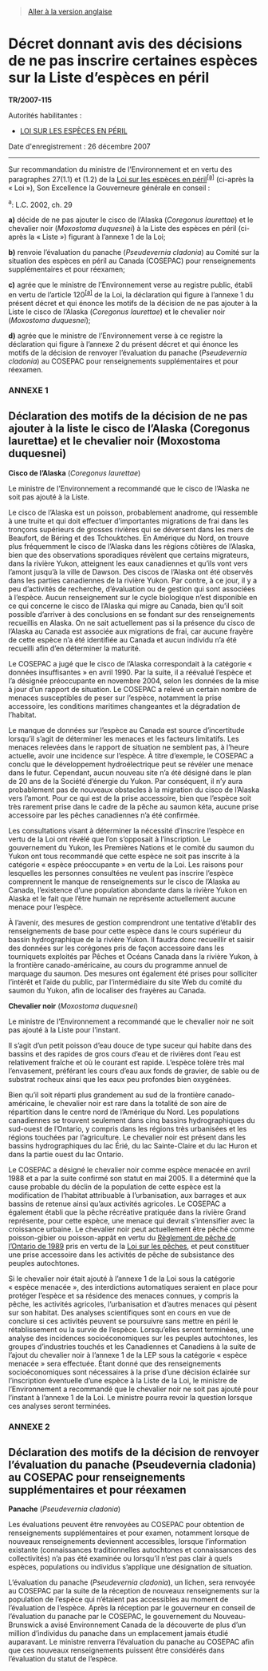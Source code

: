 > [Aller à la version anglaise](/en/Regulations/Statutory%20Instruments/2007/115.md)

# Décret donnant avis des décisions de ne pas inscrire certaines espèces sur la Liste d’espèces en péril

**TR/2007-115**

Autorités habilitantes : 
- [LOI SUR LES ESPÈCES EN PÉRIL](/fr/Lois/Lois%20du%20Canada/2002/ch.%2029.md)

Date d'enregistrement : 26 décembre 2007

----------

Sur recommandation du ministre de l’Environnement et en vertu des paragraphes 27(1.1) et (1.2) de la [Loi sur les espèces en péril](/fr/Lois/Lois%20du%20Canada/2002/ch.%2029.md)<sup><a href='#footnotea_f'>[a]</a></sup> (ci-après la « Loi »), Son Excellence la Gouverneure générale en conseil :

<a name='footnotea_f'><sup>a</sup></a>: L.C. 2002, ch. 29<br />

**a)** décide de ne pas ajouter le cisco de l’Alaska (*Coregonus laurettae*) et le chevalier noir (*Moxostoma duquesnei*) à la Liste des espèces en péril (ci-après la « Liste ») figurant à l’annexe 1 de la Loi;



**b)** renvoie l’évaluation du panache (*Pseudevernia cladonia*) au Comité sur la situation des espèces en péril au Canada (COSEPAC) pour renseignements supplémentaires et pour réexamen;



**c)** agrée que le ministre de l’Environnement verse au registre public, établi en vertu de l’article 120<sup><a href='#footnotea_f'>[a]</a></sup> de la Loi, la déclaration qui figure à l’annexe 1 du présent décret et qui énonce les motifs de la décision de ne pas ajouter à la Liste le cisco de l’Alaska (*Coregonus laurettae*) et le chevalier noir (*Moxostoma duquesnei*);



**d)** agrée que le ministre de l’Environnement verse à ce registre la déclaration qui figure à l’annexe 2 du présent décret et qui énonce les motifs de la décision de renvoyer l’évaluation du panache (*Pseudevernia cladonia*) au COSEPAC pour renseignements supplémentaires et pour réexamen.






### **ANNEXE 1** 
## Déclaration des motifs de la décision de ne pas ajouter à la liste le cisco de l’Alaska (Coregonus laurettae) et le chevalier noir (Moxostoma duquesnei)
**Cisco de l’Alaska** (*Coregonus laurettae*)

Le ministre de l’Environnement a recommandé que le cisco de l’Alaska ne soit pas ajouté à la Liste.



Le cisco de l’Alaska est un poisson, probablement anadrome, qui ressemble à une truite et qui doit effectuer d’importantes migrations de frai dans les tronçons supérieurs de grosses rivières qui se déversent dans les mers de Beaufort, de Béring et des Tchouktches. En Amérique du Nord, on trouve plus fréquemment le cisco de l’Alaska dans les régions côtières de l’Alaska, bien que des observations sporadiques révèlent que certains migrateurs, dans la rivière Yukon, atteignent les eaux canadiennes et qu’ils vont vers l’amont jusqu’à la ville de Dawson. Des ciscos de l’Alaska ont été observés dans les parties canadiennes de la rivière Yukon. Par contre, à ce jour, il y a peu d’activités de recherche, d’évaluation ou de gestion qui sont associées à l’espèce. Aucun renseignement sur le cycle biologique n’est disponible en ce qui concerne le cisco de l’Alaska qui migre au Canada, bien qu’il soit possible d’arriver à des conclusions en se fondant sur des renseignements recueillis en Alaska. On ne sait actuellement pas si la présence du cisco de l’Alaska au Canada est associée aux migrations de frai, car aucune frayère de cette espèce n’a été identifiée au Canada et aucun individu n’a été recueilli afin d’en déterminer la maturité.



Le COSEPAC a jugé que le cisco de l’Alaska correspondait à la catégorie « données insuffisantes » en avril 1990. Par la suite, il a réévalué l’espèce et l’a désignée préoccupante en novembre 2004, selon les données de la mise à jour d’un rapport de situation. Le COSEPAC a relevé un certain nombre de menaces susceptibles de peser sur l’espèce, notamment la prise accessoire, les conditions maritimes changeantes et la dégradation de l’habitat.



Le manque de données sur l’espèce au Canada est source d’incertitude lorsqu’il s’agit de déterminer les menaces et les facteurs limitatifs. Les menaces relevées dans le rapport de situation ne semblent pas, à l’heure actuelle, avoir une incidence sur l’espèce. À titre d’exemple, le COSEPAC a conclu que le développement hydroélectrique peut se révéler une menace dans le futur. Cependant, aucun nouveau site n’a été désigné dans le plan de 20 ans de la Société d’énergie du Yukon. Par conséquent, il n’y aura probablement pas de nouveaux obstacles à la migration du cisco de l’Alaska vers l’amont. Pour ce qui est de la prise accessoire, bien que l’espèce soit très rarement prise dans le cadre de la pêche au saumon kéta, aucune prise accessoire par les pêches canadiennes n’a été confirmée.



Les consultations visant à déterminer la nécessité d’inscrire l’espèce en vertu de la Loi ont révélé que l’on s’opposait à l’inscription. Le gouvernement du Yukon, les Premières Nations et le comité du saumon du Yukon ont tous recommandé que cette espèce ne soit pas inscrite à la catégorie « espèce préoccupante » en vertu de la Loi. Les raisons pour lesquelles les personnes consultées ne veulent pas inscrire l’espèce comprennent le manque de renseignements sur le cisco de l’Alaska au Canada, l’existence d’une population abondante dans la rivière Yukon en Alaska et le fait que l’être humain ne représente actuellement aucune menace pour l’espèce.



À l’avenir, des mesures de gestion comprendront une tentative d’établir des renseignements de base pour cette espèce dans le cours supérieur du bassin hydrographique de la rivière Yukon. Il faudra donc recueillir et saisir des données sur les corégones pris de façon accessoire dans les tourniquets exploités par Pêches et Océans Canada dans la rivière Yukon, à la frontière canado-américaine, au cours du programme annuel de marquage du saumon. Des mesures ont également été prises pour solliciter l’intérêt et l’aide du public, par l’intermédiaire du site Web du comité du saumon du Yukon, afin de localiser des frayères au Canada.




**Chevalier noir** (*Moxostoma duquesnei*)

Le ministre de l’Environnement a recommandé que le chevalier noir ne soit pas ajouté à la Liste pour l’instant.



Il s’agit d’un petit poisson d’eau douce de type suceur qui habite dans des bassins et des rapides de gros cours d’eau et de rivières dont l’eau est relativement fraîche et où le courant est rapide. L’espèce tolère très mal l’envasement, préférant les cours d’eau aux fonds de gravier, de sable ou de substrat rocheux ainsi que les eaux peu profondes bien oxygénées.



Bien qu’il soit réparti plus grandement au sud de la frontière canado-américaine, le chevalier noir est rare dans la totalité de son aire de répartition dans le centre nord de l’Amérique du Nord. Les populations canadiennes se trouvent seulement dans cinq bassins hydrographiques du sud-ouest de l’Ontario, y compris dans les régions très urbanisées et les régions touchées par l’agriculture. Le chevalier noir est présent dans les bassins hydrographiques du lac Érié, du lac Sainte-Claire et du lac Huron et dans la partie ouest du lac Ontario.



Le COSEPAC a désigné le chevalier noir comme espèce menacée en avril 1988 et a par la suite confirmé son statut en mai 2005. Il a déterminé que la cause probable du déclin de la population de cette espèce est la modification de l’habitat attribuable à l’urbanisation, aux barrages et aux bassins de retenue ainsi qu’aux activités agricoles. Le COSEPAC a également établi que la pêche récréative pratiquée dans la rivière Grand représente, pour cette espèce, une menace qui devrait s’intensifier avec la croissance urbaine. Le chevalier noir peut actuellement être pêché comme poisson-gibier ou poisson-appât en vertu du [Règlement de pêche de l’Ontario de 1989](/fr/Règlements/Décrets,%20ordonnances%20et%20règlements%20statutaires/89/93.md) pris en vertu de la [Loi sur les pêches](/fr/Lois/Lois%20révisées%20du%20Canada/F/F-14.md), et peut constituer une prise accessoire dans les activités de pêche de subsistance des peuples autochtones.



Si le chevalier noir était ajouté à l’annexe 1 de la Loi sous la catégorie « espèce menacée », des interdictions automatiques seraient en place pour protéger l’espèce et sa résidence des menaces connues, y compris la pêche, les activités agricoles, l’urbanisation et d’autres menaces qui pèsent sur son habitat. Des analyses scientifiques sont en cours en vue de conclure si ces activités peuvent se poursuivre sans mettre en péril le rétablissement ou la survie de l’espèce. Lorsqu’elles seront terminées, une analyse des incidences socioéconomiques sur les peuples autochtones, les groupes d’industries touchés et les Canadiennes et Canadiens à la suite de l’ajout du chevalier noir à l’annexe 1 de la LEP sous la catégorie « espèce menacée » sera effectuée. Étant donné que des renseignements socioéconomiques sont nécessaires à la prise d’une décision éclairée sur l’inscription éventuelle d’une espèce à la Liste de la Loi, le ministre de l’Environnement a recommandé que le chevalier noir ne soit pas ajouté pour l’instant à l’annexe 1 de la Loi. Le ministre pourra revoir la question lorsque ces analyses seront terminées.







### **ANNEXE 2** 
## Déclaration des motifs de la décision de renvoyer l’évaluation du panache (Pseudevernia cladonia) au COSEPAC pour renseignements supplémentaires et pour réexamen
**Panache** (*Pseudevernia cladonia*)


Les évaluations peuvent être renvoyées au COSEPAC pour obtention de renseignements supplémentaires et pour examen, notamment lorsque de nouveaux renseignements deviennent accessibles, lorsque l’information existante (connaissances traditionnelles autochtones et connaissances des collectivités) n’a pas été examinée ou lorsqu’il n’est pas clair à quels espèces, populations ou individus s’applique une désignation de situation.


L’évaluation du panache (*Pseudevernia cladonia*), un lichen, sera renvoyée au COSEPAC par la suite de la réception de nouveaux renseignements sur la population de l’espèce qui n’étaient pas accessibles au moment de l’évaluation de l’espèce. Après la réception par le gouverneur en conseil de l’évaluation du panache par le COSEPAC, le gouvernement du Nouveau-Brunswick a avisé Environnement Canada de la découverte de plus d’un million d’individus du panache dans un emplacement jamais étudié auparavant. Le ministre renverra l’évaluation du panache au COSEPAC afin que ces nouveaux renseignements puissent être considérés dans l’évaluation du statut de l’espèce.



